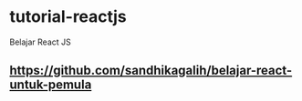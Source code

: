 # tutorial-reactjs
Belajar React JS

## https://github.com/sandhikagalih/belajar-react-untuk-pemula
